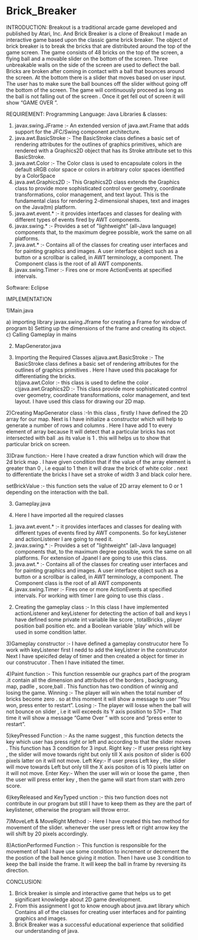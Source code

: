 # Brick_Breaker

INTRODUCTION:
Breakout is a traditional arcade game developed and published by Atari, Inc. And Brick Breaker is a clone of Breakout   I made an interactive game based upon the classic game brick breaker. The object of brick breaker is to break the bricks that are distributed around the top of the game screen. The game consists of 48 bricks on the top of the screen, a flying ball and a movable slider on the bottom of the screen. Three unbreakable walls on the side of the screen are used to deflect the ball. Bricks are broken after coming in contact with a ball that bounces around the screen. At the bottom there is a slider that moves based on user input. The user has to make sure the ball bounces off the slider without going off the bottom of the screen. The game will continuously proceed as long as the ball is not falling out of the screen .  Once it get fell out of screen it will show “GAME OVER ”.

REQUIREMENT:
Programming Language: Java
Libraries & classes:   
1.	javax.swing.JFrame :-  An extended version of java.awt.Frame that adds support for the JFC/Swing component architecture. 
2.	java.awt.BasicStroke :- The BasicStroke class defines a basic set of rendering attributes for the outlines of graphics primitives, which are rendered with a Graphics2D object that has its Stroke attribute set to this BasicStroke.
3.	java.awt.Color :- The Color class is used to encapsulate colors in the default sRGB color space or colors in arbitrary color spaces identified by a ColorSpace
4.	java.awt.Graphics2D :- This Graphics2D class extends the Graphics class to provide more sophisticated control over geometry, coordinate transformations, color management, and text layout. This is the fundamental class for rendering 2-dimensional shapes, text and images on the Java(tm) platform.
5.	java.awt.event.* :- it provides interfaces and classes for dealing with different types of events fired by AWT components.
6.	javax.swing.* :-  Provides a set of "lightweight" (all-Java language) components that, to the maximum degree possible, work the same on all platforms.
7.	java.awt.* :- Contains all of the classes for creating user interfaces and for painting graphics and images. A user interface object such as a button or a scrollbar is called, in AWT terminology, a component. The Component class is the root of all AWT components.
8.	javax.swing.Timer :-  Fires one or more ActionEvents at specified intervals.

Software: Eclipse

IMPLEMENTATION 

1)Main.java  

a)	importing library javax.swing.Jframe for creating a Frame for window of program
b)	Setting up the dimensions of the frame and creating its object. 
c)	Calling Gameplay in mains 


2) MapGenerator.java 

1) Importing the Required Classes 
a)java.awt.BasicStroke :-  The BasicStroke class defines a basic set of rendering attributes for the outlines of graphics primitives . Here I have used this pacakage for differentiating the bricks.  
b)java.awt.Color :-   this class  is used to define the color .
c)java.awt.Graphics2D :-  This class provide more sophisticated control over geometry, coordinate transformations, color management, and text layout. I have used this class for drawing our 2D map. 

2)Creating MapGenerator class :-In this class , firstly  I have defined the 2D array for our map. 
Next is I have initialize a constructor  which will  help to generate a number of rows and columns .
Here I have add 1 to every element of array because It will detect that a particular bricks has  not intersected with ball .as its value is 1 . this will helps us to show that particular brick on screen.


3)Draw function:- Here I have created a draw function  which will draw the 2d brick map .
I have given condition that if the value of the array element is greater than 0 , i.e  equal to 1 then it will draw the brick  of white color . next to differentiate the bricks I have set a stroke of width 3 and black color here.

setBrickValue :- this function sets the value of 2D array element to 0 or 1 depending on the interaction with the ball.



3) Gameplay.java 

1)	Here I have imported all the required classes 
1.	java.awt.event.* :- it provides interfaces and classes for dealing with different types of events fired by AWT components. So for keyListener and actionListener I are going to need it.
2.	javax.swing.* :-  Provides a set of "lightweight" (all-Java language) components that, to the maximum degree possible, work the same on all platforms. For extension of Jpanel I are going to use this class.
3.	java.awt.* :- Contains all of the classes for creating user interfaces and for painting graphics and images. A user interface object such as a button or a scrollbar is called, in AWT terminology, a component. The Component class is the root of all AWT components
4.	javax.swing.Timer :-  Fires one or more ActionEvents at specified intervals. For working with timer I are going to use this class .


2)	Creating the gameplay class  :- In this class I have implemented actionListener and keyListener for detecting the action of ball and keys
 I have defined  some private int variable like score , totalBricks , player position ball position etc. and a Boolean variable ‘play’ which will be  used in some condition latter.


3)Gameplay constructor :- I have defined a gameplay construcutor here 
To work with keyListener first I nedd to add the keyListner in the construcutor 
Next I have speicifed  delay of timer and then created a object for timer in our construcutor . 
Then I have initiated the timer.

4)Paint function :- This function ressemble our graphcs part of the program .it contain all the dimension and attributes of the borders , backgroung, map, padlle , score,ball . 
This function has two condition of winnig and losing the game.
Winning :- The player will win when the total number of bricks become zero . so at this moment it will show a message to user “You won, press enter to restart”.
Losing :- The player will losse when the ball will not bounce on slider , i.e it will exceeds its Y axis  position to 570+ . That time it will show a message “Game Over ” with score  and “press enter to restart”.

5)keyPressed Function :- As the name suggest , this function detects the key which user has press  right or left and according to that the slider moves . This function has 3 condition for 3 input.
Right key :- If user press right key , the slider will move towards right but only till X axis positon of slider is 600 pixels latter on it will not move.
Left Key:-  If user press Left key , the slider will move towards Left but only till the  X axis positon of  is 10 pixels latter on it will not move.
Enter Key:-  When the user will win or loose the game , then the user will press enter key , then the game will start from start with zero score.

6)keyReleased and KeyTyped unction :- this two function does not contribute in our  program but still I have to keep them as they are the part of keylistener, otherwise the program will throw error.

7)MoveLeft & MoveRight Method :- Here I have created this two method for movement of the slider. whenever the user press left or right arrow key the  will shift by 20 pixels accordingly.

8)ActionPerformed Function :-  This function is responsible for the movement of ball I have use some condition to increment or decrement the the postion of the ball hence giving it motion. 
 Then I have use 3 condition to keep the ball inside the frame. It will keep the ball in frame by reversing its direction. 

CONCLUSION:
1)	Brick breaker is simple and interactive game that helps us to get significant knowledge about 2D game development.
2)	From this assignment I got to know enough about java.awt library which Contains all of the classes for creating user interfaces and for painting graphics and images. 
3)	Brick Breaker was a successful educational experience that solidified our understanding of java.
